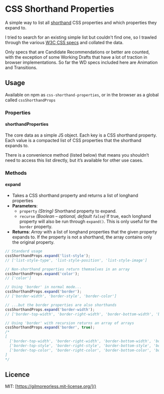 # CSS Shorthand Properties

A simple way to list all [shorthand](https://www.w3.org/TR/CSS2/about.html#shorthand) CSS properties and which properties they expand to.

I tried to search for an existing simple list but couldn't find one, so I trawled through the various [W3C CSS specs](https://www.w3.org/Style/CSS/current-work) and collated the data.

Only specs that are Candidate Recommendations or better are counted, with the exception of some Working Drafts that have a lot of traction in browser implementations. So far the WD specs included here are Animation and Transitions.

## Usage

Available on npm as `css-shorthand-properties`, or in the browser as a global called `cssShorthandProps`

### Properties

#### shorthandProperties

The core data as a simple JS object. Each key is a CSS shorthand property. Each value is a compacted list of CSS properties that the shorthand expands to.

There is a convenience method (listed below) that means you shouldn’t need to access this list directly, but it’s available for other use cases.


### Methods

#### expand

* Takes a CSS shorthand property and returns a list of longhand properties
* **Parameters**:
	* `property` _(String)_ Shorthand property to expand.
	* `recurse` _(Boolean – optional, default `false`)_ If true, each longhand property will also be run through `expand()`. This is only useful for the `border` property.
* **Returns**: _Array_ with a list of longhand properties that the given property expands to. If the property is not a shorthand, the array contains only the original property.

```js
// Standard usage
cssShorthandProps.expand('list-style');
// ['list-style-type', 'list-style-position', 'list-style-image']

// Non-shorthand properties return themselves in an array
cssShorthandProps.expand('color');
// ['color']

// Using 'border' in normal mode...
cssShorthandProps.expand('border');
// ['border-width', 'border-style', 'border-color']

// ...but the border properties are also shorthands
cssShorthandProps.expand('border-width');
// ['border-top-width', 'border-right-width', 'border-bottom-width', 'border-left-width']

// Using 'border' with recursion returns an array of arrays
cssShorthandProps.expand('border', true);
/*
[
  ['border-top-width', 'border-right-width', 'border-bottom-width', 'border-left-width'],
  ['border-top-style', 'border-right-style', 'border-bottom-style', 'border-left-style'],
  ['border-top-color', 'border-right-color', 'border-bottom-color', 'border-left-color']
]
*/
```

## Licence

MIT: [https://gilmoreorless.mit-license.org/]()

